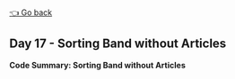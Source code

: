 [👈 Go back](../readme.md)

## Day 17 - Sorting Band without Articles

**Code Summary: Sorting Band without Articles**